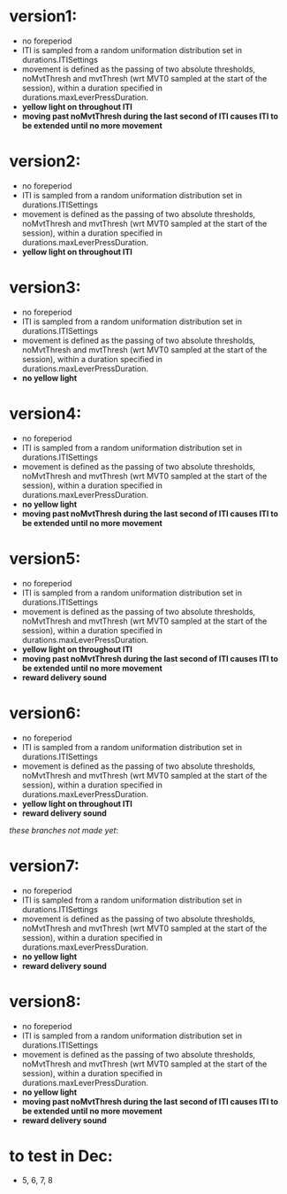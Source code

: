# version1:
- no foreperiod
- ITI is sampled from a random uniformation distribution set in durations.ITISettings
- movement is defined as the passing of two absolute thresholds, noMvtThresh and mvtThresh (wrt MVT0 sampled at the start of the session), within a duration specified in durations.maxLeverPressDuration.
- __yellow light on throughout ITI__
- __moving past noMvtThresh during the last second of ITI causes ITI to be extended until no more movement__


# version2:
- no foreperiod
- ITI is sampled from a random uniformation distribution set in durations.ITISettings
- movement is defined as the passing of two absolute thresholds, noMvtThresh and mvtThresh (wrt MVT0 sampled at the start of the session), within a duration specified in durations.maxLeverPressDuration.
- __yellow light on throughout ITI__


# version3:
- no foreperiod
- ITI is sampled from a random uniformation distribution set in durations.ITISettings
- movement is defined as the passing of two absolute thresholds, noMvtThresh and mvtThresh (wrt MVT0 sampled at the start of the session), within a duration specified in durations.maxLeverPressDuration.
- __no yellow light__


# version4:
- no foreperiod
- ITI is sampled from a random uniformation distribution set in durations.ITISettings
- movement is defined as the passing of two absolute thresholds, noMvtThresh and mvtThresh (wrt MVT0 sampled at the start of the session), within a duration specified in durations.maxLeverPressDuration.
- __no yellow light__
- __moving past noMvtThresh during the last second of ITI causes ITI to be extended until no more movement__


# version5:
- no foreperiod
- ITI is sampled from a random uniformation distribution set in durations.ITISettings
- movement is defined as the passing of two absolute thresholds, noMvtThresh and mvtThresh (wrt MVT0 sampled at the start of the session), within a duration specified in durations.maxLeverPressDuration.
- __yellow light on throughout ITI__
- __moving past noMvtThresh during the last second of ITI causes ITI to be extended until no more movement__
- __reward delivery sound__


# version6:
- no foreperiod
- ITI is sampled from a random uniformation distribution set in durations.ITISettings
- movement is defined as the passing of two absolute thresholds, noMvtThresh and mvtThresh (wrt MVT0 sampled at the start of the session), within a duration specified in durations.maxLeverPressDuration.
- __yellow light on throughout ITI__
- __reward delivery sound__

_these branches not made yet_:

# version7:
- no foreperiod
- ITI is sampled from a random uniformation distribution set in durations.ITISettings
- movement is defined as the passing of two absolute thresholds, noMvtThresh and mvtThresh (wrt MVT0 sampled at the start of the session), within a duration specified in durations.maxLeverPressDuration.
- __no yellow light__
- __reward delivery sound__


# version8:
- no foreperiod
- ITI is sampled from a random uniformation distribution set in durations.ITISettings
- movement is defined as the passing of two absolute thresholds, noMvtThresh and mvtThresh (wrt MVT0 sampled at the start of the session), within a duration specified in durations.maxLeverPressDuration.
- __no yellow light__
- __moving past noMvtThresh during the last second of ITI causes ITI to be extended until no more movement__
- __reward delivery sound__

# to test in Dec:
- 5, 6, 7, 8